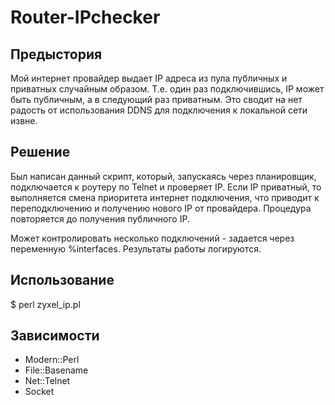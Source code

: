 # Router-IPchecker

Предыстория
-----------
Мой интернет провайдер выдает IP адреса из пула публичных и приватных случайным образом. 
Т.е. один раз подключившись, IP может быть публичным, а в следующий раз приватным.
Это сводит на нет радость от использования DDNS для подключения к локальной сети извне.

Решение
-------
Был написан данный скрипт, который, запускаясь через планировщик, подключается к роутеру по Telnet и проверяет IP.
Если IP приватный, то выполняется смена приоритета интернет подключения, что приводит к переподключению и получению нового IP от провайдера.
Процедура повторяется до получения публичного IP.

Может контролировать несколько подключений - задается через переменную %interfaces.
Результаты работы логируются.

Использование
-------------
$ perl zyxel_ip.pl

Зависимости
-----------
- Modern::Perl
- File::Basename
- Net::Telnet
- Socket
